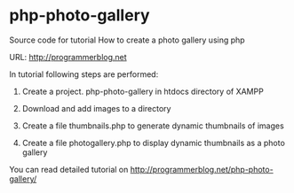 # php-photo-gallery
Source code for tutorial How to create a photo gallery using php

URL: http://programmerblog.net


In tutorial following steps are performed:


1. Create a project.  php-photo-gallery in htdocs directory of XAMPP

2. Download and add images to a directory

3. Create a file thumbnails.php to generate dynamic thumbnails of images

4. Create a file photogallery.php to display dynamic thumbnails as a photo gallery 

You can read detailed tutorial on http://programmerblog.net/php-photo-gallery/

